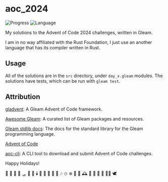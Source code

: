 # aoc_2024

<!-- [![Package Version](https://img.shields.io/hexpm/v/aoc_2024)](https://hex.pm/packages/aoc_2024)
[![Hex Docs](https://img.shields.io/badge/hex-docs-ffaff3)](https://hexdocs.pm/aoc_2024/) -->
![Progress](https://img.shields.io/badge/Progress-2%2F25-ffaff3?style=for-the-badge)
![Language](https://img.shields.io/badge/Language-Gleam_⭐-ffaff3?style=for-the-badge)

My solutions to the Advent of Code 2024 challenges, written in Gleam.

I am in no way affiliated with the Rust Foundation, I just use an another language
that has its compiler written in Rust.

## Usage

All of the solutions are in the `src` directory, under `day_x.gleam` modules.
The solutions have tests, which can be run with `gleam test`.

## Attribution

[gladvent](https://github.com/TanklesXL/gladvent): A Gleam Advent of Code framework.

[Awesome Gleam](https://github.com/gleam-lang/awesome-gleam): A curated list of Gleam packages and resources.

[Gleam stdlib docs](https://hexdocs.pm/gleam_stdlib/): The docs for the standard library for the Gleam programming language.

[Advent of Code](https://adventofcode.com/2024)

[aoc-cli](https://github.com/scarvalhojr/aoc-cli): A CLI tool to download and submit Advent of Code challenges.

Happy Holidays!

 🎄 🎅 🤶 🦌 🛷 🎁 🔔 🕯️ 🧦 🎉 🍪 🥛 🍬 🎶 ⛄ ❄️ 🌟 🌲 🕰️ 🍾 🎂 🤗 🎊 🧑‍🎄 🕊️
